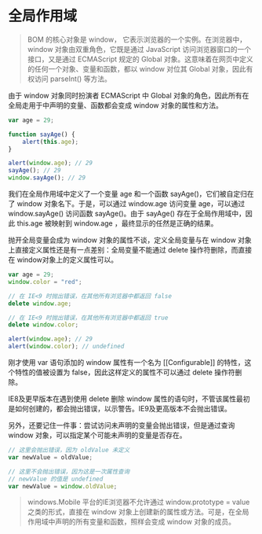 # 全局作用域

> BOM 的核心对象是 window， 它表示浏览器的一个实例。在浏览器中，window 对象由双重角色，它既是通过 JavaScript 访问浏览器窗口的一个接口，又是通过 ECMAScript 规定的 Global 对象。这意味着在网页中定义的任何一个对象、变量和函数，都以 window 对位其 Global 对象，因此有权访问 parseInt() 等方法。

由于 window 对象同时扮演者 ECMAScript 中 Global 对象的角色，因此所有在全局走用于中声明的变量、函数都会变成 window 对象的属性和方法。

```javascript
var age = 29;

function sayAge() {
    alert(this.age);
}

alert(window.age); // 29
sayAge(); // 29
window.sayAge(); // 29
```

我们在全局作用域中定义了一个变量 age 和一个函数 sayAge()，它们被自定归在了 window 对象名下。于是，可以通过 window.age 访问变量 age，可以通过 window.sayAge() 访问函数 sayAge()。由于 sayAge() 存在于全局作用域中，因此 this.age 被映射到 window.age ，最终显示的任然是正确的结果。

抛开全局变量会成为 window 对象的属性不谈，定义全局变量与在 window 对象上直接定义属性还是有一点差别：全局变量不能通过 delete 操作符删除，而直接在 window对象上的定义属性可以。

```javascript
var age = 29;
window.color = "red";

// 在 IE<9 时抛出错误，在其他所有浏览器中都返回 false
delete window.age;

// 在 IE<9 时抛出错误，在其他所有浏览器中都返回 true
delete window.color;

alert(window.age); // 29
alert(window.color); // undefined
```

刚才使用 var 语句添加的 window 属性有一个名为 [[Configurable]] 的特性，这个特性的值被设置为 false，因此这样定义的属性不可以通过 delete 操作符删除。

IE8及更早版本在遇到使用 delete 删除 window 属性的语句时，不管该属性最初是如何创建的，都会抛出错误，以示警告。IE9及更高版本不会抛出错误。

另外，还要记住一件事：尝试访问未声明的变量会抛出错误，但是通过查询 window 对象，可以指定某个可能未声明的变量是否存在。

```javascript
// 这里会抛出错误，因为 oldValue 未定义
var newValue = oldValue;

// 这里不会抛出错误，因为这是一次属性查询
// newValue 的值是 undefined
var newValue = window.oldValue;
```

> windows.Mobile 平台的IE浏览器不允许通过 window.prototype = value 之类的形式，直接在 window 对象上创建新的属性或方法。可是，在全局作用域中声明的所有变量和函数，照样会变成 window 对象的成员。
